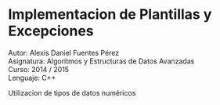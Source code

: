# Implementacion de Plantillas y Excepciones

Autor: Alexis Daniel Fuentes Pérez  
Asignatura: Algoritmos y Estructuras de Datos Avanzadas  
Curso: 2014 / 2015  
Lenguaje: C++  

Utilizacion de tipos de datos numéricos
